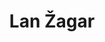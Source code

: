 ---
SICRIS: Assist. Lan Žagar, PhD
draft: false
fixName: lan_žagar
lab: Bioinformatics Laboratory
labPos: Laboratory Member
location: R3.20 - Laboratorij LB
mailInfo: lan.zagar@fri.uni-lj.si
officeHours: null
profName: Assist. Lan Žagar, PhD
profTitle: Researcher
telephoneInfo: null
title: Lan Žagar
---
